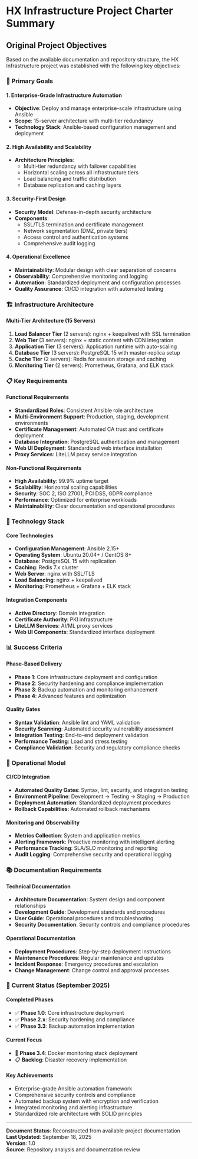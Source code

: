 # HX Infrastructure Project Charter Summary

## Original Project Objectives

Based on the available documentation and repository structure, the HX Infrastructure project was established with the following key objectives:

### 🎯 Primary Goals

#### 1. Enterprise-Grade Infrastructure Automation
- **Objective**: Deploy and manage enterprise-scale infrastructure using Ansible
- **Scope**: 15-server architecture with multi-tier redundancy
- **Technology Stack**: Ansible-based configuration management and deployment

#### 2. High Availability and Scalability
- **Architecture Principles**:
  - Multi-tier redundancy with failover capabilities
  - Horizontal scaling across all infrastructure tiers
  - Load balancing and traffic distribution
  - Database replication and caching layers

#### 3. Security-First Design
- **Security Model**: Defense-in-depth security architecture
- **Components**:
  - SSL/TLS termination and certificate management
  - Network segmentation (DMZ, private tiers)
  - Access control and authentication systems
  - Comprehensive audit logging

#### 4. Operational Excellence
- **Maintainability**: Modular design with clear separation of concerns
- **Observability**: Comprehensive monitoring and logging
- **Automation**: Standardized deployment and configuration processes
- **Quality Assurance**: CI/CD integration with automated testing

### 🏗️ Infrastructure Architecture

#### Multi-Tier Architecture (15 Servers)
1. **Load Balancer Tier** (2 servers): nginx + keepalived with SSL termination
2. **Web Tier** (3 servers): nginx + static content with CDN integration
3. **Application Tier** (3 servers): Application runtime with auto-scaling
4. **Database Tier** (3 servers): PostgreSQL 15 with master-replica setup
5. **Cache Tier** (2 servers): Redis for session storage and caching
6. **Monitoring Tier** (2 servers): Prometheus, Grafana, and ELK stack

### 📋 Key Requirements

#### Functional Requirements
- **Standardized Roles**: Consistent Ansible role architecture
- **Multi-Environment Support**: Production, staging, development environments
- **Certificate Management**: Automated CA trust and certificate deployment
- **Database Integration**: PostgreSQL authentication and management
- **Web UI Deployment**: Standardized web interface installation
- **Proxy Services**: LiteLLM proxy service integration

#### Non-Functional Requirements
- **High Availability**: 99.9% uptime target
- **Scalability**: Horizontal scaling capabilities
- **Security**: SOC 2, ISO 27001, PCI DSS, GDPR compliance
- **Performance**: Optimized for enterprise workloads
- **Maintainability**: Clear documentation and operational procedures

### 🔧 Technology Stack

#### Core Technologies
- **Configuration Management**: Ansible 2.15+
- **Operating System**: Ubuntu 20.04+ / CentOS 8+
- **Database**: PostgreSQL 15 with replication
- **Caching**: Redis 7.x cluster
- **Web Server**: nginx with SSL/TLS
- **Load Balancing**: nginx + keepalived
- **Monitoring**: Prometheus + Grafana + ELK stack

#### Integration Components
- **Active Directory**: Domain integration
- **Certificate Authority**: PKI infrastructure
- **LiteLLM Services**: AI/ML proxy services
- **Web UI Components**: Standardized interface deployment

### 📊 Success Criteria

#### Phase-Based Delivery
- **Phase 1**: Core infrastructure deployment and configuration
- **Phase 2**: Security hardening and compliance implementation
- **Phase 3**: Backup automation and monitoring enhancement
- **Phase 4**: Advanced features and optimization

#### Quality Gates
- **Syntax Validation**: Ansible lint and YAML validation
- **Security Scanning**: Automated security vulnerability assessment
- **Integration Testing**: End-to-end deployment validation
- **Performance Testing**: Load and stress testing
- **Compliance Validation**: Security and regulatory compliance checks

### 🔄 Operational Model

#### CI/CD Integration
- **Automated Quality Gates**: Syntax, lint, security, and integration testing
- **Environment Pipeline**: Development → Testing → Staging → Production
- **Deployment Automation**: Standardized deployment procedures
- **Rollback Capabilities**: Automated rollback mechanisms

#### Monitoring and Observability
- **Metrics Collection**: System and application metrics
- **Alerting Framework**: Proactive monitoring with intelligent alerting
- **Performance Tracking**: SLA/SLO monitoring and reporting
- **Audit Logging**: Comprehensive security and operational logging

### 📚 Documentation Requirements

#### Technical Documentation
- **Architecture Documentation**: System design and component relationships
- **Development Guide**: Development standards and procedures
- **User Guide**: Operational procedures and troubleshooting
- **Security Documentation**: Security controls and compliance procedures

#### Operational Documentation
- **Deployment Procedures**: Step-by-step deployment instructions
- **Maintenance Procedures**: Regular maintenance and updates
- **Incident Response**: Emergency procedures and escalation
- **Change Management**: Change control and approval processes

### 🎯 Current Status (September 2025)

#### Completed Phases
- ✅ **Phase 1.0**: Core infrastructure deployment
- ✅ **Phase 2.x**: Security hardening and compliance
- ✅ **Phase 3.3**: Backup automation implementation

#### Current Focus
- 🔄 **Phase 3.4**: Docker monitoring stack deployment
- 📋 **Backlog**: Disaster recovery implementation

#### Key Achievements
- Enterprise-grade Ansible automation framework
- Comprehensive security controls and compliance
- Automated backup system with encryption and verification
- Integrated monitoring and alerting infrastructure
- Standardized role architecture with SOLID principles

---

**Document Status**: Reconstructed from available project documentation  
**Last Updated**: September 18, 2025  
**Version**: 1.0  
**Source**: Repository analysis and documentation review
